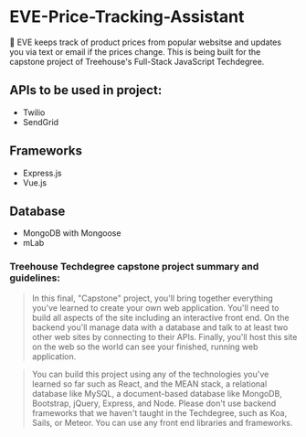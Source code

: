 # EVE-Price-Tracking-Assistant

🤖 EVE keeps track of product prices from popular websitse and updates you via text or email if the prices change. This is being built for the capstone project of Treehouse's Full-Stack JavaScript Techdegree.

## APIs to be used in project:

* Twilio
* SendGrid

## Frameworks

* Express.js
* Vue.js

## Database

* MongoDB with Mongoose
* mLab

### Treehouse Techdegree capstone project summary and guidelines:

>In this final, "Capstone" project, you'll bring together everything you've learned to create your own web application. You'll need to build all aspects of the site including an interactive front end. On the backend you'll manage data with a database and talk to at least two other web sites by connecting to their APIs. Finally, you'll host this site on the web so the world can see  your finished, running web application.

>You can build this project using any of the technologies you've learned so far such as React, and the MEAN stack, a relational database like MySQL, a document-based database like MongoDB, Bootstrap, jQuery, Express, and Node. Please don't use backend frameworks that we haven't taught in the Techdegree, such as Koa, Sails, or Meteor. You can use any front end libraries and frameworks.



